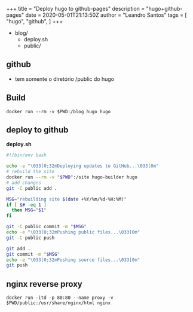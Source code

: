 +++
title = "Deploy hugo to github-pages"
description = "hugo+github-pages"
date = 2020-05-01T21:13:50Z
author = "Leandro Santos"
tags = [
    "hugo",
    "github",
]
+++

* blog/
	- deploy.sh
	- public/

## github
* tem somente o diretório /public do hugo

## Build
`docker run --rm -v $PWD:/blog hugo hugo`

## deploy to github
__deploy.sh__
```bash
#!/bin/env bash

echo -e "\033[0;32mDeploying updates to GitHub...\033[0m"
# rebuild the site
docker run --rm -v "$PWD":/site hugo-builder hugo
# add changes
git -C public add .

MSG="rebuilding site $(date +%Y/%m/%d-%H:%M)"
if [ $# -eq 1 ]
  then MSG="$1"
fi

git -C public commit -m "$MSG"
echo -e "\033[0;32mPushing public files...\033[0m"
git -C public push

git add .
git commit -m "$MSG"
echo -e "\033[0;32mPushing source files...\033[0m"
git push

```

## nginx reverse proxy
`docker run -itd -p 80:80 --name proxy -v $PWD/public:/usr/share/nginx/html nginx`
